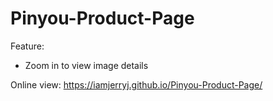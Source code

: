 # Pinyou-Product-Page

Feature:
- Zoom in to view image details

Online view:
https://iamjerryj.github.io/Pinyou-Product-Page/
